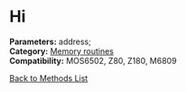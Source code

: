 # Hi

**Parameters:** address;  
**Category:** [Memory routines](../categories/memory_routines.md)  
**Compatibility:** MOS6502, Z80, Z180, M6809  


[Back to Methods List](../../SUMMARY.md)

